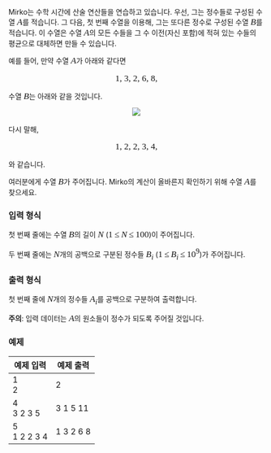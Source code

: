 <style type="text/css">
.tex-span {
    font-size: 125%;
    font-family: times new roman;
}
.tex-formula {
    vertical-align: middle;
    margin: 0;
    border:medium none;
    position: relative;
    bottom: 2px;
}
</style>

Mirko는 수학 시간에 산술 연산들을 연습하고 있습니다. 우선, 그는 정수들로 구성된 수열 <span class="tex-span"><i>A</i></span>를 적습니다. 그 다음, 첫 번째 수열을 이용해, 그는 또다른 정수로 구성된 수열 <span class="tex-span"><i>B</i></span>를 적습니다. 이 수열은 수열 <span class="tex-span"><i>A</i></span>의 모든 수들을 그 수 이전(자신 포함)에 적혀 있는 수들의 평균으로 대체하면 만들 수 있습니다.

예를 들어, 만약 수열 <span class="tex-span"><i>A</i></span>가 아래와 같다면

<center>
<span class="tex-span">1, 3, 2, 6, 8,</span>
</center>

수열 <span class="tex-span"><i>B</i></span>는 아래와 같을 것입니다.

<center>
<img align="middle" class="tex-formula" src="http://geniusainta.hubweb.net/problems/COCI14_prosjek/6fb79974d50ffb0bf5916c8d517a59e99e10cafc.png"/>
</center>

다시 말해,

<center>
<span class="tex-span">1, 2, 2, 3, 4,</span>
</center>

와 같습니다.

여러분에게 수열 <span class="tex-span"><i>B</i></span>가 주어집니다. Mirko의 계산이 올바른지 확인하기 위해 수열 <span class="tex-span"><i>A</i></span>를 찾으세요.

### 입력 형식

첫 번째 줄에는 수열 <span class="tex-span"><i>B</i></span>의 길이 <span class="tex-span"><i>N</i></span> (<span class="tex-span">1&thinsp;&le;&thinsp;<i>N</i>&thinsp;&le;&thinsp;100</span>)이 주어집니다.

두 번째 줄에는 <span class="tex-span"><i>N</i></span>개의 공백으로 구분된 정수들 <span class="tex-span"><i>B</i><sub class="lower-index"><i>i</i></sub></span> (<span class="tex-span">1&thinsp;&le;&thinsp;<i>B</i><sub class="lower-index"><i>i</i></sub>&thinsp;&le;&thinsp;10<sup class="upper-index">9</sup></span>)가 주어집니다.

### 출력 형식

첫 번째 줄에 <span class="tex-span"><i>N</i></span>개의 정수들 <span class="tex-span"><i>A</i><sub class="lower-index"><i>i</i></sub></span>를 공백으로 구분하여 출력합니다. 

**주의**: 입력 데이터는 <span class="tex-span"><i>A</i></span>의 원소들이 정수가 되도록 주어질 것입니다.

### 예제

<table class="table table-bordered table-condensed">
 <thead>
 <tr>
  <th style="width: 50%;">예제 입력</th>
  <th>예제 출력</th>
 </tr>
 </thead>
 <tbody>
 <tr>
  <td class="code-font">1<br>2
  </td>
  <td class="code-font">2
  </td>
 </tr>
 <tr>
  <td class="code-font">4<br>3 2 3 5
  </td>
  <td class="code-font">3 1 5 11
  </td>
 </tr>
 <tr>
  <td class="code-font">5<br>1 2 2 3 4
  </td>
  <td class="code-font">1 3 2 6 8
  </td>
 </tr>
 </tbody>
</table>